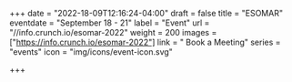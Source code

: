+++
date = "2022-18-09T12:16:24-04:00"
draft = false
title = "ESOMAR"
eventdate = "September 18 - 21"
label = "Event"
url = "//info.crunch.io/esomar-2022"
weight = 200
images = ["https://info.crunch.io/esomar-2022"]
link = " Book a Meeting"
series = "events"
icon = "img/icons/event-icon.svg"

+++